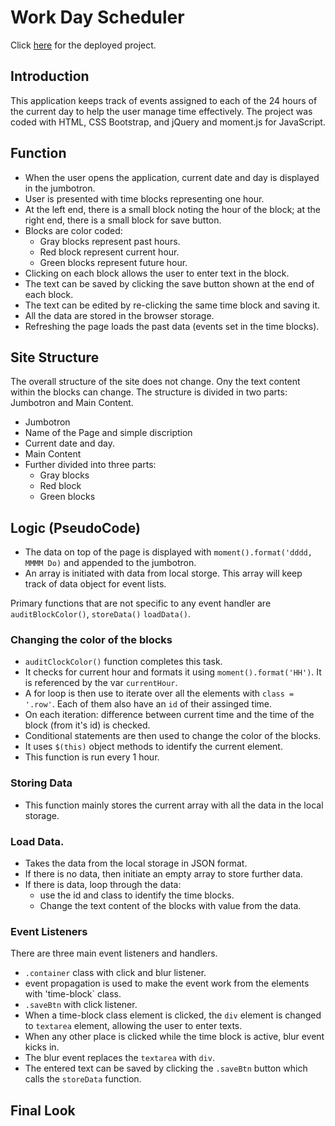 # Work Day Scheduler
Click [here](https://ancosta993.github.io/work-day-schedular/) for the deployed project.

## Introduction
This application keeps track of events assigned to each of the 24 hours of the current day to help the user manage time effectively. The project was coded with HTML, CSS Bootstrap, and jQuery and moment.js for JavaScript. 

## Function
- When the user opens the application, current date and day is displayed in the jumbotron.
- User is presented with time blocks representing one hour.
- At the left end, there is a small block noting the hour of the block; at the right end, there is a small block for save button.
- Blocks are color coded:
  - Gray blocks represent past hours.
  - Red block represent current hour.
  - Green blocks represent future hour.
- Clicking on each block allows the user to enter text in the block.
- The text can be saved by clicking the save button shown at the end of each block.
- The text can be edited by re-clicking the same time block and saving it.
- All the data are stored in the browser storage.
- Refreshing the page loads the past data (events set in the time blocks).

## Site Structure
The overall structure of the site does not change. Ony the text content within the blocks can change. The structure is divided in two parts: Jumbotron and Main Content.
- Jumbotron
 - Name of the Page and simple discription
 - Current date and day.
- Main Content
 - Further divided into three parts:
   - Gray blocks
   - Red block
   - Green blocks
  
## Logic (PseudoCode)
- The data on top of the page is displayed with `moment().format('dddd, MMMM Do)` and appended to the jumbotron.
- An array is initiated with data from local storge. This array will keep track of data object for event lists.

Primary functions that are not specific to any event handler are `auditBlockColor()`, `storeData()` `loadData()`.

### Changing the color of the blocks
- `auditClockColor()` function completes this task. 
- It checks for current hour and formats it using `moment().format('HH')`. It is referenced by the var `currentHour`.
- A for loop is then use to iterate over all the elements with `class = '.row'`. Each of them also have an `id` of their assinged time.
 - On each iteration: difference between current time and the time of the block (from it's id) is checked.
 - Conditional statements are then used to change the color of the blocks.
 - It uses `$(this)` object methods to identify the current element.
 - This function is run every 1 hour.

### Storing Data
- This function mainly stores the current array with all the data in the local storage.

### Load Data.
- Takes the data from the local storage in JSON format.
- If there is no data, then initiate an empty array to store further data.
- If there is data, loop through the data:
  - use the id and class to identify the time blocks. 
  - Change the text content of the blocks with value from the data.
  
### Event Listeners
There are three main event listeners and handlers.
- `.container` class with click and blur listener.
- event propagation is used to make the event work from the elements with 'time-block` class.
- `.saveBtn` with click listener.
- When a time-block class element is clicked, the `div` element is changed to `textarea` element, allowing the user to enter texts.
- When any other place is clicked while the time block is active, blur event kicks in.
- The blur event replaces the `textarea` with `div`.
- The entered text can be saved by clicking the `.saveBtn` button which calls the `storeData` function.

## Final Look
